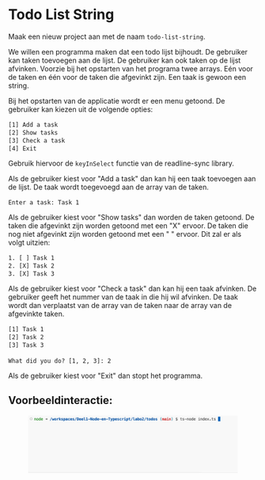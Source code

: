 # Todo List String

Maak een nieuw project aan met de naam `todo-list-string`.

We willen een programma maken dat een todo lijst bijhoudt. De gebruiker kan taken toevoegen aan de lijst. De gebruiker kan ook taken op de lijst afvinken. Voorzie bij het opstarten van het programa twee arrays. Eén voor de taken en één voor de taken die afgevinkt zijn. Een taak is gewoon een string.

Bij het opstarten van de applicatie wordt er een menu getoond. De gebruiker kan kiezen uit de volgende opties:

```
[1] Add a task
[2] Show tasks
[3] Check a task
[4] Exit
```

Gebruik hiervoor de `keyInSelect` functie van de readline-sync library.

Als de gebruiker kiest voor "Add a task" dan kan hij een taak toevoegen aan de lijst. De taak wordt toegevoegd aan de array van de taken.

```
Enter a task: Task 1
```

Als de gebruiker kiest voor "Show tasks" dan worden de taken getoond. De taken die afgevinkt zijn worden getoond met een "X" ervoor. De taken die nog niet afgevinkt zijn worden getoond met een " " ervoor. Dit zal er als volgt uitzien:

```
1. [ ] Task 1
2. [X] Task 2
3. [X] Task 3
```

Als de gebruiker kiest voor "Check a task" dan kan hij een taak afvinken. De gebruiker geeft het nummer van de taak in die hij wil afvinken. De taak wordt dan verplaatst van de array van de taken naar de array van de afgevinkte taken.

```
[1] Task 1
[2] Task 2
[3] Task 3

What did you do? [1, 2, 3]: 2
```

Als de gebruiker kiest voor "Exit" dan stopt het programma.

## **Voorbeeldinteractie:**

<figure><img src="../../.gitbook/assets/todos.gif" alt=""><figcaption></figcaption></figure>
